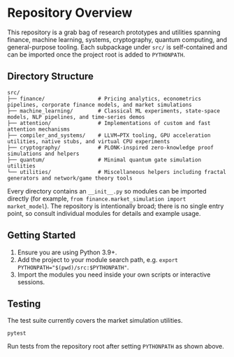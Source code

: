 # Repository Overview

This repository is a grab bag of research prototypes and utilities spanning finance, machine learning, systems, cryptography, quantum computing, and general-purpose tooling.  Each subpackage under `src/` is self-contained and can be imported once the project root is added to `PYTHONPATH`.

## Directory Structure

```
src/
├── finance/                 # Pricing analytics, econometrics pipelines, corporate finance models, and market simulations
├── machine_learning/        # Classical ML experiments, state-space models, NLP pipelines, and time-series demos
├── attention/               # Implementations of custom and fast attention mechanisms
├── compiler_and_systems/    # LLVM→PTX tooling, GPU acceleration utilities, native stubs, and virtual CPU experiments
├── cryptography/            # PLONK-inspired zero-knowledge proof simulations and helpers
├── quantum/                 # Minimal quantum gate simulation utilities
└── utilities/               # Miscellaneous helpers including fractal generators and network/game theory tools
```

Every directory contains an `__init__.py` so modules can be imported directly (for example, `from finance.market_simulation import market_model`).  The repository is intentionally broad; there is no single entry point, so consult individual modules for details and example usage.

## Getting Started

1. Ensure you are using Python 3.9+.
2. Add the project to your module search path, e.g. `export PYTHONPATH="$(pwd)/src:$PYTHONPATH"`.
3. Import the modules you need inside your own scripts or interactive sessions.

## Testing

The test suite currently covers the market simulation utilities.

```
pytest
```

Run tests from the repository root after setting `PYTHONPATH` as shown above.

